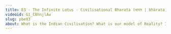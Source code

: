 ```yaml
---
title: E3 - The Infinite Lotus - Civilisational Bharata (भारत | bhārata) | Kiran (@vakibs)
videoid: G1_C8hnjlAw
slug: pbe03
about: What is the Indian Civilisation? What is our model of Reality? In this video with Kiran, we conceive of Bhārata as an Infinite Lotus, a Fractal Maṇḍala. Along the way, we cover ideas on history, how we need to approach it, and the value to take from our literature. We also discuss the bedrock - the Bhāratīya conception of Dharma and Ṛta. 
---
```


